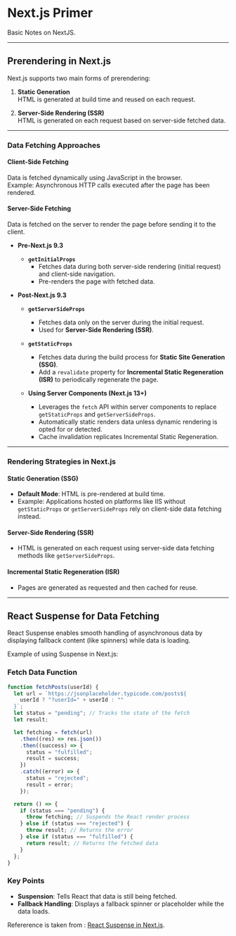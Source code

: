# Next.js Primer

Basic Notes on NextJS.

---

## Prerendering in Next.js

Next.js supports two main forms of prerendering:

1. **Static Generation**  
   HTML is generated at build time and reused on each request.
   
2. **Server-Side Rendering (SSR)**  
   HTML is generated on each request based on server-side fetched data.

---

### Data Fetching Approaches

#### Client-Side Fetching
Data is fetched dynamically using JavaScript in the browser.  
Example: Asynchronous HTTP calls executed after the page has been rendered.

#### Server-Side Fetching
Data is fetched on the server to render the page before sending it to the client.

- **Pre-Next.js 9.3**
  - **`getInitialProps`**
    - Fetches data during both server-side rendering (initial request) and client-side navigation.
    - Pre-renders the page with fetched data.

- **Post-Next.js 9.3**
  - **`getServerSideProps`**
    - Fetches data only on the server during the initial request.
    - Used for **Server-Side Rendering (SSR)**.

  - **`getStaticProps`**
    - Fetches data during the build process for **Static Site Generation (SSG)**.
    - Add a `revalidate` property for **Incremental Static Regeneration (ISR)** to periodically regenerate the page.

  - **Using Server Components (Next.js 13+)**
    - Leverages the `fetch` API within server components to replace `getStaticProps` and `getServerSideProps`.
    - Automatically static renders data unless dynamic rendering is opted for or detected.
    - Cache invalidation replicates Incremental Static Regeneration.

---

### Rendering Strategies in Next.js

#### Static Generation (SSG)
- **Default Mode**: HTML is pre-rendered at build time.
- Example: Applications hosted on platforms like IIS without `getStaticProps` or `getServerSideProps` rely on client-side data fetching instead.

#### Server-Side Rendering (SSR)
- HTML is generated on each request using server-side data fetching methods like `getServerSideProps`.

#### Incremental Static Regeneration (ISR)
- Pages are generated as requested and then cached for reuse.

---

## React Suspense for Data Fetching

React Suspense enables smooth handling of asynchronous data by displaying fallback content (like spinners) while data is loading.  

Example of using Suspense in Next.js:

### Fetch Data Function
```javascript
function fetchPosts(userId) {
  let url = `https://jsonplaceholder.typicode.com/posts${
    userId ? "?userId=" + userId : ""
  }`;
  let status = "pending"; // Tracks the state of the fetch
  let result;

  let fetching = fetch(url)
    .then((res) => res.json())
    .then((success) => {
      status = "fulfilled";
      result = success;
    })
    .catch((error) => {
      status = "rejected";
      result = error;
    });

  return () => {
    if (status === "pending") {
      throw fetching; // Suspends the React render process
    } else if (status === "rejected") {
      throw result; // Returns the error
    } else if (status === "fulfilled") {
      return result; // Returns the fetched data
    }
  };
}
```

### Key Points
- **Suspension**: Tells React that data is still being fetched.
- **Fallback Handling**: Displays a fallback spinner or placeholder while the data loads.

Refererence is taken from : [React Suspense in Next.js](https://medium.com/@chaitanya99j/a-react-developers-basic-guide-to-data-fetching-in-next-js-13-6cda3d0d853a).